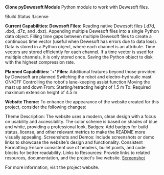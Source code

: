 **Clone pyDewesoft Module**
Python module to work with Dewesoft files.

!Build Status !License

**Current Capabilities: Dewesoft Files:**
Reading native Dewesoft files (.d7d, .dxd, .d7z, and .dxz).
Appending multiple Dewesoft files into a single Python data object.
Filling time gaps between multiple Dewesoft files to create a continuous time vector (useful when Dewesoft has errors due to data loss).
Data is stored in a Python object, where each channel is an attribute.
Time vectors are stored efficiently for each channel. If a time vector is used for multiple channels, it is only stored once.
Saving the Python object to disk with the highest compression rate.

**Planned Capabilities: '+' Files:**
Additional features beyond those provided by Dewesoft are planned
Switching the robot and electro-hydraulic mast ON/OFF
Controlling the robot's lane-keeping assist function
Moving the mast up and down
From: Starting/retracting height of 1.5 m
To: Required maximum extension height of 4.5 m

**Website Theme:**
To enhance the appearance of the website created for this project, consider the following changes:

Theme Description: The website uses a modern, clean design with a focus on usability and accessibility. The color scheme is based on shades of blue and white, providing a professional look.
Badges: Add badges for build status, license, and other relevant metrics to make the README more visually appealing.
Screenshots and Demos: Include screenshots or demo links to showcase the website's design and functionality.
Consistent Formatting: Ensure consistent use of headers, bullet points, and code blocks for better readability.
Links to Resources: Provide links to related resources, documentation, and the project's live website.
[Screenshot](https://demos.creative-tim.com/material-dashboard-dark/examples/dashboard.html?_ga=2.83420382.916097632.1743596775-1115477352.1743596775)

For more information, visit the project website.
